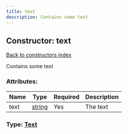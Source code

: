 ```yaml
---
title: text
description: Contains some text
---
```

## Constructor: text  
[Back to constructors index](index.md)



Contains some text

### Attributes:

| Name     |    Type       | Required | Description |
|----------|---------------|----------|-------------|
|text|[string](../types/string.md) | Yes|The text|



### Type: [Text](../types/Text.md)


